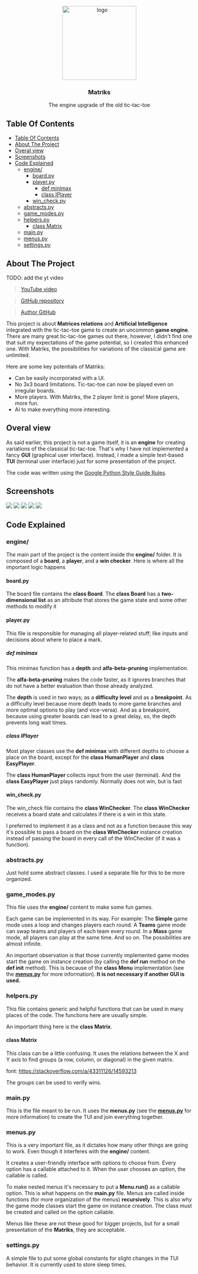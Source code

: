 <p align="center">
	<a><img src="assets/logo.png" alt="logo" width="200" height="200"></a>
	<h3 align="center">Matriks</h3>
	<p align="center">The engine upgrade of the old tic-tac-toe</p>
</p>

## Table Of Contents
- [Table Of Contents](#table-of-contents)
- [About The Project](#about-the-project)
- [Overal view](#overal-view)
- [Screenshots](#screenshots)
- [Code Explained](#code-explained)
  - [engine/](#engine)
    - [board.py](#boardpy)
    - [player.py](#playerpy)
      - [def minimax](#def-minimax)
      - [class IPlayer](#class-iplayer)
    - [win_check.py](#win_checkpy)
  - [abstracts.py](#abstractspy)
  - [game_modes.py](#game_modespy)
  - [helpers.py](#helperspy)
    - [class Matrix](#class-matrix)
  - [main.py](#mainpy)
  - [menus.py](#menuspy)
  - [settings.py](#settingspy)

## About The Project
TODO: add the yt video
> [YouTube video]()

> [GitHub repository](https://github.com/Davi-S/tic_tac_toe.py-2.0)

> [Author GitHub](https://github.com/Davi-S)

This project is about **Matrices relations** and **Artificial Intelligence** integrated with the tic-tac-toe game to create an uncommon **game engine**.
There are many great tic-tac-toe games out there, however, I didn't find one that suit my expectations of the game potential, so I created this enhanced one.
With Matriks, the possibilities for variations of the classical game are unlimited.

Here are some key potentials of Matriks:

* Can be easily incorporated with a UI.
* No 3x3 board limitations. Tic-tac-toe can now be played even on irregular boards.
* More players. With Matriks, the 2 player limit is gone! More players, more fun.
* AI to make everything more interesting.

## Overal view
As said earlier, this project is not a game itself, it is an **engine** for creating variations of the classical tic-tac-toe. That's why I have not implemented a fancy **GUI** (graphical user interface). Instead, I made a simple text-based **TUI** (terminal user interface) just for some presentation of the project.

The code was written using the [Google Python Style Guide Rules](https://google.github.io/styleguide/pyguide.html).

## Screenshots
<img src='assets/ss1-c.png'/>
<img src='assets/ss2-c.png'/>
<img src='assets/ss3-c.png'/>
<img src='assets/ss4-c.png'/>
<img src='assets/ss6-c.png'/>

## Code Explained
### engine/
The main part of the project is the content inside the **engine/** folder. It is composed of a **board**, a **player**, and a **win checker**.
Here is where all the important logic happens

#### board.py
The board file contains the **class Board**.
The **class Board**  has a **two-dimensional list** as an attribute that stores the game state and some other methods to modify it

#### player.py
This file is responsible for managing all player-related stuff; like inputs and decisions about where to place a mark.

##### def minimax
This minimax function has a **depth** and **alfa-beta-pruning** implementation.

The **alfa-beta-pruning** makes the code faster, as it ignores branches that do not have a better evaluation than those already analyzed.

The **depth** is used in two ways; as a **difficulty level** and as a **breakpoint**.
As a difficulty level because more depth leads to more game branches and more optimal options to play (and vice-versa). And as a breakpoint, because using greater boards can lead to a great delay, so, the depth prevents long wait times.

##### class IPlayer
Most player classes use the **def minimax** with different depths to choose a place on the board, except for the **class HumanPlayer** and **class EasyPlayer**.

The **class HumanPlayer** collects input from the user (terminal).
And the **class EasyPlayer** just plays randomly. Normally does not win, but is fast

#### win_check.py
The win_check file contains the **class WinChecker**.
The **class WinChecker** receives a board state and calculates if there is a win in this state.

I preferred to implement it as a class and not as a function because this way it's possible to pass a board on the **class WinChecker** instance creation instead of passing the board in every call of the WinChecker (if it was a function).

### abstracts.py
Just hold some abstract classes. I used a separate file for this to be more organized.

### game_modes.py
This file uses the **engine/** content to make some fun games.

Each game can be implemented in its way. For example:
The **Simple** game mode uses a loop and changes players each round.
A **Teams** game mode can swap teams and players of each team every round.
In a **Mass** game mode, all players can play at the same time.
And so on. The possibilities are almost infinite.

An important observation is that those currently implemented game modes start the game on instance creation (by calling the **def run** method on the **def __init__** method).
This is because of the **class Menu** implementation (see the [**menus.py**](#menus.py) for more information). **It is not necessary if another GUI is used.**

### helpers.py
This file contains generic and helpful functions that can be used in many places of the code.
The functions here are usually simple.

An important thing here is the **class Matrix**.

#### class Matrix
This class can be a little confusing. It uses the relations between the X and Y axis to find groups (a row, column, or diagonal) in the given matrix.

font: https://stackoverflow.com/a/43311126/14593213

The groups can be used to verify wins.

### main.py
This is the file meant to be run.
It uses the **menus.py** (see the [**menus.py**](#menus.py) for more information) to create the TUI and join everything together.

### menus.py
This is a very important file, as it dictates how many other things are going to work. Even though it interferes with the **engine/** content.

It creates a user-friendly interface with options to choose from. Every option has a callable attached to it. When the user chooses an option, the callable is called.

To make nested menus it's necessary to put a **Menu.run()** as a callable option.
This is what happens on the **main.py** file. Menus are called inside functions (for more organization of the menus) **recursively**.
This is also why the game mode classes start the game on instance creation. The class must be created and called on the option callable.

Menus like these are not these good for bigger projects, but for a small presentation of the **Matriks**, they are acceptable.

### settings.py
A simple file to put some global constants for slight changes in the TUI behavior.
It is currently used to store sleep times.
